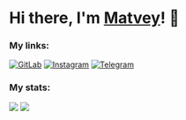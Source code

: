 # Hi there, I'm <a href=https://no738.dev/>Matvey</a>! 👋

### My links:

<!--[![WebSite](https://img.shields.io/badge/website(WIP)-red?style=for-the-badge&logo=firefox&logoColor=white)](https://no738.dev)-->
[![GitLab](https://img.shields.io/badge/gitlab-000?style=for-the-badge&logo=gitlab&logoColor=white)](https://gitlab.com/No738)
[![Instagram](https://img.shields.io/badge/instagram-E4405F?style=for-the-badge&logo=instagram&logoColor=white)](https://www.instagram.com/no00738/)
[![Telegram](https://img.shields.io/badge/telegram-fff?style=for-the-badge&logo=telegram)](https://t.me/no738)

### My stats:
<img src="https://github-readme-stats.vercel.app/api?username=No738&show_icons=true&hide_border=true&count_private=true&include_all_commits=true&theme=dracula" /> <img src="https://github-readme-streak-stats.herokuapp.com?user=No738&theme=dracula&hide_border=true">
